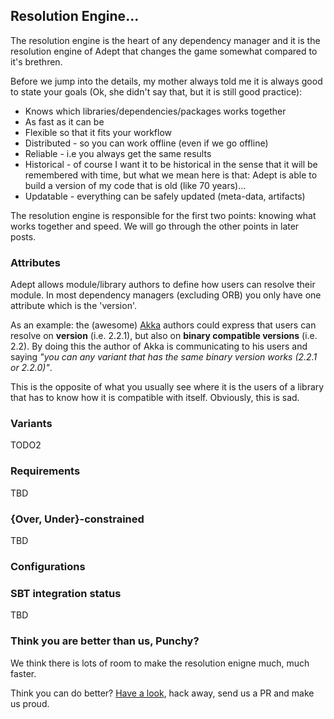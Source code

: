 ## Resolution Engine...
The resolution engine is the heart of any dependency manager and it is the resolution engine of Adept that changes the game somewhat compared to it's brethren.

Before we jump into the details, my mother always told me it is always good to state your goals (Ok, she didn't say that, but it is still good practice):

  - Knows which libraries/dependencies/packages works together
  - As fast as it can be
  - Flexible so that it fits your workflow
  - Distributed - so you can work offline (even if we go offline)
  - Reliable - i.e you always get the same results
  - Historical - of course I want it to be historical in the sense that it will be remembered with time, but what we mean here is that: Adept is able to build a version of my code that is old (like 70 years)...
  - Updatable - everything can be safely updated (meta-data, artifacts)

The resolution engine is responsible for the first two points: knowing what works together and speed. We will go through the other points in later posts.

### Attributes
Adept allows module/library authors to define how users can resolve their module. 
In most dependency managers (excluding ORB) you only have one attribute which is the 'version'.

As an example: the (awesome) <a href="http://akka.io/">Akka</a> authors could express that users can resolve on **version** (i.e. 2.2.1), but also on **binary compatible versions** (i.e. 2.2).
By doing this the author of Akka is communicating to his users and saying *"you can any variant that has the same binary version works (2.2.1 or 2.2.0)"*.

This is the opposite of what you usually see where it is the users of a library that has to know how it is compatible with itself.
Obviously, this is sad. 

### Variants
TODO2

### Requirements
TBD

### {Over, Under}-constrained
TBD

### Configurations

### SBT integration status
TBD

### Think you are better than us, Punchy?

We think there is lots of room to make the resolution enigne much, much faster. 

Think you can do better? <a href="https://github.com/adept-dm/adept/blob/master/src/main/scala/adept/resolution/Resolver.scala">Have a look</a>, hack away, send us a PR and make us proud.


